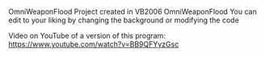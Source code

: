 OmniWeaponFlood
Project created in VB2006 OmniWeaponFlood
You can edit to your liking by changing the background or modifying the code

Video on YouTube of a version of this program: https://www.youtube.com/watch?v=BB9QFYyzGsc
